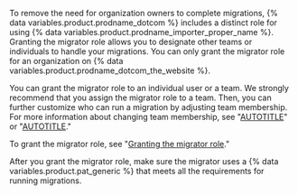 To remove the need for organization owners to complete migrations, {% data variables.product.prodname_dotcom %} includes a distinct role for using {% data variables.product.prodname_importer_proper_name %}. Granting the migrator role allows you to designate other teams or individuals to handle your migrations. You can only grant the migrator role for an organization on {% data variables.product.prodname_dotcom_the_website %}.

You can grant the migrator role to an individual user or a team. We strongly recommend that you assign the migrator role to a team. Then, you can further customize who can run a migration by adjusting team membership. For more information about changing team membership, see "[AUTOTITLE](/organizations/organizing-members-into-teams/adding-organization-members-to-a-team)" or "[AUTOTITLE](/organizations/organizing-members-into-teams/removing-organization-members-from-a-team)."

To grant the migrator role, see "[Granting the migrator role](#granting-the-migrator-role)."

After you grant the migrator role, make sure the migrator uses a {% data variables.product.pat_generic %} that meets all the requirements for running migrations.
